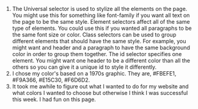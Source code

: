 1. The Universal selector is used to stylize all the elements on the page. You might use this for something like font-family if you want all text on the page to be the same style. Element selectors affect all of the same type of elements. You could use this if you wanted all paragraphs to be the same font size or color. Class selectors can be used to group different elements that should have the same style. For example, you might want and header and a paragraph to have the same background color in order to group them together. The id selector specifies one element. You might want one header to be a different color than all the others so you can give it a unique id to style it differently.
2. I chose my color's based on a 1970s graphic. They are, #FBEFE1, #F9A366, #E15C30, #F6D6D2.
3. It took me awhile to figure out what I wanted to do for my website and what colors I wanted to choose but otherwise I think I was successful this week. I had fun on this page.
